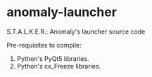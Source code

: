 # anomaly-launcher
S.T.A.L.K.E.R.: Anomaly's launcher source code

Pre-requisites to compile:
1. Python's PyQt5 libraries.
2. Python's cx_Freeze libraries.
